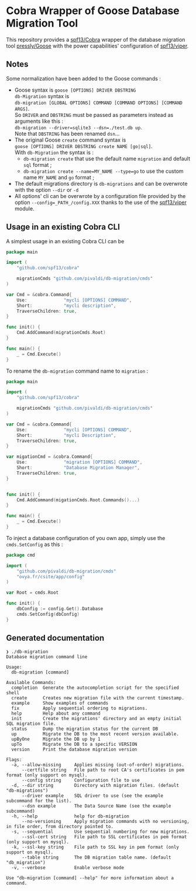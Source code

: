 # Cobra Wrapper of Goose Database Migration Tool

This repository provides a [spf13/Cobra](https://github.com/spf13/cobra)
wrapper of the database migration tool
[pressly/Goose](https://github.com/pressly/goose) with the power capabilities'
configuration of [spf13/viper](https://github.com/spf13/viper).


## Notes

Some normalization have been added to the Goose commands :

* Goose syntax is `goose [OPTIONS] DRIVER DBSTRING`  
  `db-Migration` syntax is  
  `db-migration [GLOBAL OPTIONS] COMMAND [COMMAND OPTIONS] [COMMAND ARGS]`.  
  So `DRIVER` and `DBSTRING` must be passed as parameters instead as arguments like this :  
  `db-migration --driver=sqlite3 --dsn=./test.db up`.  
  Note that `DBSTRING` has been renamed `dsn`…
* The original Goose `create` command syntax is  
  `goose [OPTIONS] DRIVER DBSTRING create NAME [go|sql]`.  
  With `db-Migration` the syntax is :  
  * `db-migration create` that use the default name `migration` and
    default `sql` format ;
  * `db-migration create --name=MY_NAME --type=go` to use the custom
    name `MY_NAME` and `go` format ;
* The default migrations directory is `db-migrations` and can be
  overwrote with the option `--dir` or `-d`
* All options' cli can be overwrote by a configuration file provided
  by the option `--config=_PATH_/config.XXX` thanks to the use of
  the [spf13/viper](https://github.com/spf13/viper) module.

## Usage in an existing Cobra CLI

A simplest usage in an existing Cobra CLI can be

```go
package main

import (
	"github.com/spf13/cobra"

	migrationCmds "github.com/pivaldi/db-migration/cmds"
)

var Cmd = &cobra.Command{
	Use:              "mycli [OPTIONS] COMMAND",
	Short:            "mycli description",
	TraverseChildren: true,
}

func init() {
	Cmd.AddCommand(migrationCmds.Root)
}

func main() {
	_ = Cmd.Execute()
}

```

To rename the `db-migration` command name to `migration` :


```go
package main

import (
	"github.com/spf13/cobra"

	migrationCmds "github.com/pivaldi/db-migration/cmds"
)

var Cmd = &cobra.Command{
	Use:              "mycli [OPTIONS] COMMAND",
	Short:            "mycli Description",
	TraverseChildren: true,
}

var migationCmd = &cobra.Command{
	Use:              "migration [OPTIONS] COMMAND",
	Short:            "Database Migration Manager",
	TraverseChildren: true,
}


func init() {
	Cmd.AddCommand(migationCmds.Root.Commands()...)
}

func main() {
	_ = Cmd.Execute()
}

```

To inject a database configuration of you own app, simply use the
`cmds.SetConfig` as this :


```go
package cmd

import (
	"github.com/pivaldi/db-migration/cmds"
	"ovya.fr/csite/app/config"
)

var Root = cmds.Root

func init() {
	dbConfig := config.Get().Database
	cmds.SetConfig(dbConfig)
}
```

## Generated documentation

```text
❯ ./db-migration
Database migration command line

Usage:
  db-migration [command]

Available Commands:
  completion  Generate the autocompletion script for the specified shell
  create      Creates new migration file with the current timestamp.
  example     Show examples of commands
  fix         Apply sequential ordering to migrations.
  help        Help about any command
  init        Create the migrations' directory and an empty initial SQL migration file.
  status      Dump the migration status for the current DB
  up          Migrate the DB to the most recent version available.
  upByOne     Migrate the DB up by 1
  upTo        Migrate the DB to a specific VERSION
  version     Print the database migration version

Flags:
  -a, --allow-missing     Applies missing (out-of-order) migrations.
      --certfile string   File path to root CA's certificates in pem format (only support on mysql).
      --config string     Configuration file to use
  -d, --dir string        Directory with migration files. (default "db-migrations")
      --driver example    SQL driver to use (see the example subcommand for the list).
      --dsn example       The Data Source Name (see the example subcommand)
  -h, --help              help for db-migration
      --no-versioning     Apply migration commands with no versioning, in file order, from directory pointed to.
  -s, --sequential        Use sequential numbering for new migrations.
      --ssl-cert string   File path to SSL certificates in pem format (only support on mysql).
  -k, --ssl-key string    File path to SSL key in pem format (only support on mysql).
      --table string      The DB migration table name. (default "db_migration")
  -v, --verbose           Enable verbose mode

Use "db-migration [command] --help" for more information about a command.
```

